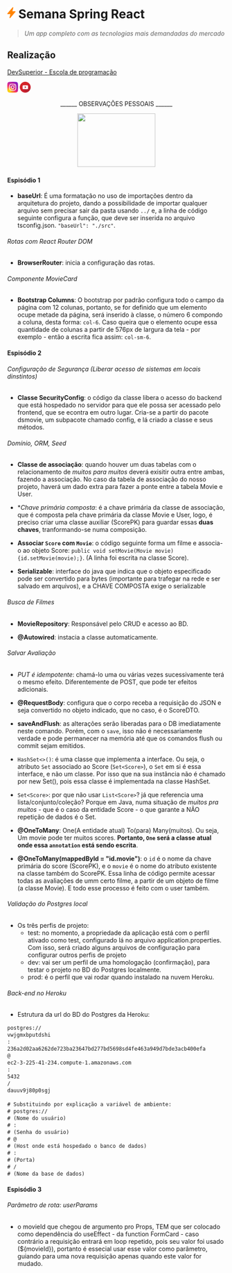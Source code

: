 # ![DevSuperior logo](https://raw.githubusercontent.com/devsuperior/bds-assets/main/ds/devsuperior-logo-small.png) Semana Spring React
>  *Um app completo com as tecnologias mais demandadas do mercado*

## Realização
[DevSuperior - Escola de programação](https://devsuperior.com.br)

[![DevSuperior no Instagram](https://raw.githubusercontent.com/devsuperior/bds-assets/main/ds/ig-icon.png)](https://instagram.com/devsuperior.ig)
[![DevSuperior no Youtube](https://raw.githubusercontent.com/devsuperior/bds-assets/main/ds/yt-icon.png)](https://youtube.com/devsuperior)

<p align="center">
	______ OBSERVAÇÕES PESSOAIS ______
</p>
<p align="center">
	<img width="180px" height="123px" src="https://user-images.githubusercontent.com/83969467/149059281-a2550df8-dd9b-4118-988c-10b431adb8b1.gif" /> 
</p>

#### Espisódio 1

- **baseUrl**: É uma formatação no uso de importações dentro da arquitetura do projeto, dando a possibilidade de importar qualquer arquivo sem precisar sair da pasta usando `../` e, a linha de código seguinte configura a função, que deve ser inserida no arquivo tsconfig.json. `"baseUrl": "./src"`.

###### Rotas com React Router DOM

- **BrowserRouter**: inicia a configuração das rotas.

###### Componente MovieCard

- **Bootstrap Columns**: O bootstrap por padrão configura todo o campo da página com 12 colunas, portanto, se for definido que um elemento ocupe metade da página, será inserido à classe, o número 6 compondo a coluna, desta forma: `col-6`. Caso queira que o elemento ocupe essa quantidade de colunas a partir de 576px de largura da tela - por exemplo - então a escrita fica assim: `col-sm-6`.

#### Espisódio 2

###### Configuração de Segurança (Liberar acesso de sistemas em locais dinstintos)

- **Classe SecurityConfig**: o código da classe libera o acesso do backend que está hospedado no servidor para que ele possa ser acessado pelo frontend, que se econtra em outro lugar. Cria-se a partir do pacote dsmovie, um subpacote chamado config, e lá criado a classe e seus métodos.

###### Domínio, ORM, Seed

- **Classe de associação**: quando houver um duas tabelas com o relacionamento de _muitos para muitos_ deverá exisitir outra entre ambas, fazendo a associação. No caso da tabela de associação do nosso projeto, haverá um dado extra para fazer a ponte entre a tabela Movie e User.

- **Chave primária composta*: é a chave primária da classe de associação, que é composta pela chave primária da classe Movie e User, logo, é preciso criar uma classe auxiliar (ScorePK) para guardar essas **duas chaves**, tranformando-se numa composição.

- **Associar `Score` com `Movie`**: o código seguinte forma um filme e associa-o ao objeto Score: `public void setMovie(Movie movie){id.setMovie(movie);}`. (A linha foi escrita na classe Score).

- **Serializable**: interface do java que indica que o objeto especificado pode ser convertido para bytes (importante para trafegar na rede e ser salvado em arquivos), e a CHAVE COMPOSTA exige o serializable

###### Busca de Filmes 

- **MovieRepository**: Responsável pelo CRUD e acesso ao BD.

- **@Autowired**: instacia a classe automaticamente.

###### Salvar Avaliação

- *PUT é idempotente*: chamá-lo uma ou várias vezes sucessivamente terá o mesmo efeito. Diferentemente de POST, que pode ter efeitos adicionais.

- **@RequestBody**: configura que o corpo receba a requisição do JSON e seja convertido no objeto indicado, que no caso, é o ScoreDTO.

- **saveAndFlush**: as alterações serão liberadas para o DB imediatamente neste comando. Porém, com o `save`, isso não é necessariamente verdade e pode permanecer na memória até que os comandos flush ou commit sejam emitidos.

- `HashSet<>()`: é uma classe que implementa a interface. Ou seja, o atributo `Set` associado ao Score (`Set<Score>`), o `Set` em si é essa interface, e não um classe. Por isso que na sua instância não é chamado por new Set(), pois essa classe é implementada na classe HashSet.

- `Set<Score>`: por que não usar `List<Score>`? já que referencia uma lista/conjunto/coleção? Porque em Java, numa situação de _muitos pra muitos_ - que é o caso da entidade Score - o que garante a NÃO repetição de dados é o Set.

- **@OneToMany**: One(A entidade atual) To(para) Many(muitos). Ou seja, Um movie pode ter muitos scores. **Portanto, `One` será a classe atual onde essa `annotation` está sendo escrita**.

- **@OneToMany(mappedById = "id.movie")**: o `id` é o nome da chave primária do score (ScorePK), e o `movie` é o nome do atributo existente na classe também do ScorePK. Essa linha de código permite acessar todas as avaliações de umm certo filme, a partir de um objeto de filme (a classe Movie). E todo esse processo é feito com o user também.


###### Validação do Postgres local

- Os três perfis de projeto:
	- test: no momento, a propriedade da aplicação está com o perfil ativado como test, configurado lá no arquivo application.properties. Com isso, será criado alguns arquivos de configuração para configurar outros perfis de projeto
	- dev: vai ser um perfil de uma homologação (confirmação), para testar o projeto no BD do Postgres localmente.
	- prod: é o perfil que vai rodar quando instalado na nuvem Heroku.

###### Back-end no Heroku

- Estrutura da url do BD do Postgres da Heroku:
```
postgres://
vwjgmxbputdshi
:
236a2d02aa6262de723ba23647bd277bd5698sd4fe463a949d7bde3acb400efa
@
ec2-3-225-41-234.compute-1.amazonaws.com
:
5432
/
dauuv9j80p0sgj

# Substituindo por explicação a variável de ambiente:
# postgres://
# (Nome do usuário)
# :
# (Senha do usuário)
# @
# (Host onde está hospedado o banco de dados)
# :
# (Porta)
# /
# (Nome da base de dados)
```

#### Espisódio 3

###### Parâmetro de rota: userParams

- o movieId que chegou de argumento pro Props, TEM que ser colocado como dependência do useEffect - da function FormCard - caso contrário a requisição entrará em loop repetido, pois seu valor foi usado (${movieId}), portanto é essecial usar esse valor como parâmetro, guiando para uma nova requisição apenas quando este valor for mudado.
